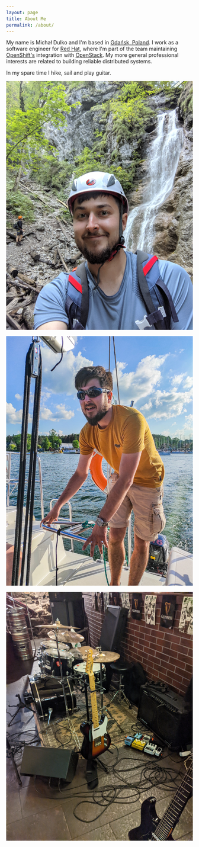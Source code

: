 ```yaml
---
layout: page
title: About Me
permalink: /about/
---
```


My name is Michał Dulko and I'm based in [Gdańsk,
Poland](https://www.openstreetmap.org/#map=15/54.4088/18.5566). I work as a
software engineer for [Red Hat](https://www.redhat.com/), where I'm part of the
team maintaining
[OpenShift's](https://www.redhat.com/en/technologies/cloud-computing/openshift)
integration with [OpenStack](https://www.openstack.org/). My more general
professional interests are related to building reliable distributed systems.

In my spare time I hike, sail and play guitar.

![Hiking](/assets/hike.jpg)

![Sailing](/assets/sail.jpg)

![Playing guitar](/assets/play.jpg)

